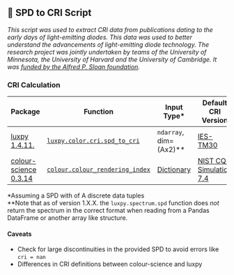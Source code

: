 ## 🌈 SPD to CRI Script

_This script was used to extract CRI data from publications dating to the early days of light-emitting diodes. This data was used to better understand the advancements of light-emitting diode technology. The research project was jointly undertaken by teams of the University of Minnesota, the University of Harvard and the University of Cambridge. It was [funded by the Alfred P. Sloan foundation](https://sloan.org/grant-detail/8567)._

### CRI Calculation

| Package | Function | Input Type* | Default CRI Version | Documentation |
| ------- | -------- | ----- | ----------- | ------------- |
| [luxpy 1.4.11.](https://github.com/ksmet1977/luxpy) | [`luxpy.color.cri.spd_to_cri`](https://ksmet1977.github.io/luxpy/build/html/color.html?highlight=spd_to_cri#luxpy.color.cri.spd_to_cri) | `ndarray`, dim=(Ax2)** | [IES-TM30](https://web.archive.org/web/20191220085010/https://www.ies.org/product/ies-method-for-evaluating-light-source-color-rendition/) |[readthedocs.io](https://ksmet1977.github.io/luxpy/build/html/index.html) |
| [colour-science 0.3.14](https://www.colour-science.org/) | [`colour.colour_rendering_index`](https://colour.readthedocs.io/en/develop/generated/colour.colour_rendering_index.html#colour.colour_rendering_index) | [Dictionary](https://colour.readthedocs.io/en/develop/generated/colour.SpectralDistribution.html#colour.SpectralDistribution) | [NIST CQS Simulation 7.4](https://drive.google.com/file/d/1PsuU6QjUJjCX6tQyCud6ul2Tbs8rYWW9) |[readthedocs.io](https://colour.readthedocs.io/en/develop/index.html)|

\*Assuming a SPD with of A discrete data tuples \
\**Note that as of version 1.X.X. the `luxpy.spectrum.spd` function does _not_ return the spectrum in the correct format when reading from a Pandas DataFrame or another array like structure.

#### Caveats

- Check for large discontinuities in the provided SPD to avoid errors like `cri = nan`
- Differences in CRI definitions between colour-science and luxpy
